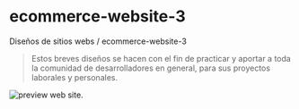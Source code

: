 # ecommerce-website-3

Diseños de sitios webs / ecommerce-website-3
> Estos breves diseños se hacen con el fin de practicar y aportar a toda la comunidad de desarrolladores en general, para sus proyectos laborales y personales.

![preview web site.](https://github.com/brayangomez22/ecommerce-website-3/blob/master/images/preview.png)
